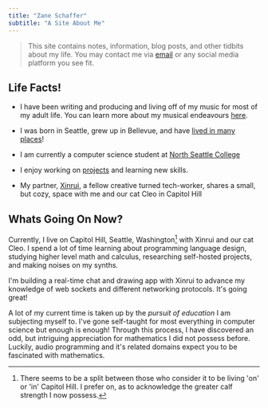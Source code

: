 ```yaml
---
title: "Zane Schaffer"
subtitle: "A Site About Me"
---
```


> This site contains notes, information, blog posts, and other tidbits about my life. You may contact me
> via [email](mailto:znschaffer@gmail.com) or any social media platform you see fit.


## Life Facts!

- I have been writing and producing and living off of my music for most of my adult life. You can learn more about my musical endeavours [here](./music).

- I was born in Seattle, grew up in Bellevue, and have [lived in many places](./travels)!

- I am currently a computer science student at [North Seattle College](https://northseattle.edu)

- I enjoy working on [projects](./projects) and learning new skills.

- My partner, [Xinrui](https://xinrui.work), a fellow creative turned tech-worker, shares a small, but cozy, space with me and our cat Cleo in Capitol Hill

## Whats Going On Now?

Currently, I live on Capitol Hill, Seattle, Washington[^in-on-debate] with Xinrui and our cat
Cleo. I spend a lot of time learning about programming language design, studying
higher level math and calculus, researching self-hosted projects, and making noises
on my synths.

I'm building a real-time chat and drawing app with Xinrui to advance my knowledge
of web sockets and different networking protocols. It's going great!

A lot of my current time is taken up by the _pursuit of education_ I am subjecting myself to.
I've gone self-taught for most everything in computer science but enough is enough! Through this
process, I have discovered an odd, but intriguing appreciation for mathematics I did not possess before.
Luckily, audio programming and it's related domains expect you to be fascinated with mathematics.

[^in-on-debate]: There seems to be a split between those who consider it to be
    living 'on' or 'in' Capitol Hill. I prefer on, as to acknowledge the greater
    calf strength I now possess.
